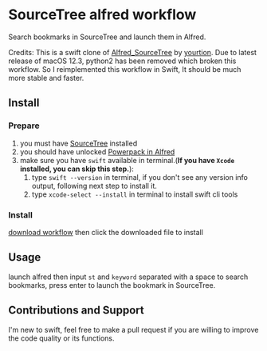 # SourceTree alfred workflow
Search bookmarks in SourceTree and launch them in Alfred.

Credits: This is a swift clone of [Alfred_SourceTree](https://github.com/yourtion/Alfred_SourceTree) by [yourtion](https://github.com/yourtion). Due to latest release of macOS 12.3, python2 has been removed which broken this workflow. So I reimplemented this workflow in Swift, It should be much more stable and faster.

## Install
### Prepare
1. you must have [SourceTree](https://www.sourcetreeapp.com/) installed
2. you should have unlocked [Powerpack in Alfred](https://www.alfredapp.com/powerpack/)
3. make sure you have `swift` available in terminal.(**If you have `Xcode` installed, you can skip this step.**):
   1. type `swift --version` in terminal, if you don't see any version info output, following next step to install it.
   2. type `xcode-select --install` in terminal to install swift cli tools


### Install

[download workflow](https://github.com/oe/sourcetree-alfred-workflow/raw/main/SourceTree.alfredworkflow) then click the downloaded file to install

## Usage
launch alfred then input `st` and `keyword` separated with a space to search bookmarks, press enter to launch the bookmark in SourceTree.


## Contributions and Support
I'm new to swift, feel free to make a pull request if you are willing to improve the code quality or its functions.

